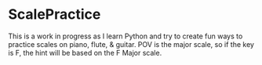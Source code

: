 # ScalePractice
This is a work in progress as I learn Python and try to create fun ways to practice scales on piano, flute, & guitar.
POV is the major scale, so if the key is F, the hint will be based on the F Major scale.
